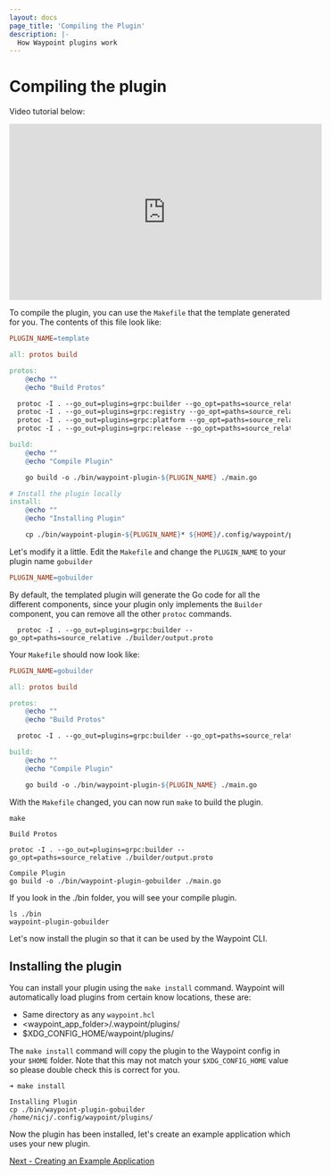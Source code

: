 ```yaml
---
layout: docs
page_title: 'Compiling the Plugin'
description: |-
  How Waypoint plugins work
---
```


# Compiling the plugin

Video tutorial below:

<iframe
  width="560"
  height="315"
  src="https://www.youtube.com/embed/4zwZCpqo0j8?start=1063&end=1260"
  frameborder="0"
  allow="accelerometer; autoplay; clipboard-write; encrypted-media; gyroscope; picture-in-picture"
  allowfullscreen
></iframe>

To compile the plugin, you can use the `Makefile` that the template generated for you. The contents of this file look like:

```makefile
PLUGIN_NAME=template

all: protos build

protos:
	@echo ""
	@echo "Build Protos"

  protoc -I . --go_out=plugins=grpc:builder --go_opt=paths=source_relative ./builder/output.proto
  protoc -I . --go_out=plugins=grpc:registry --go_opt=paths=source_relative ./registry/output.proto
  protoc -I . --go_out=plugins=grpc:platform --go_opt=paths=source_relative ./platform/output.proto
  protoc -I . --go_out=plugins=grpc:release --go_opt=paths=source_relative ./release/output.proto

build:
	@echo ""
	@echo "Compile Plugin"

	go build -o ./bin/waypoint-plugin-${PLUGIN_NAME} ./main.go

# Install the plugin locally
install:
	@echo ""
	@echo "Installing Plugin"

	cp ./bin/waypoint-plugin-${PLUGIN_NAME}* ${HOME}/.config/waypoint/plugins/
```

Let's modify it a little. Edit the `Makefile` and change the `PLUGIN_NAME` to your plugin name `gobuilder`

```makefile
PLUGIN_NAME=gobuilder
```

By default, the templated plugin will generate the Go code for all the different components, since your plugin only
implements the `Builder` component, you can remove all the other `protoc` commands.

```
  protoc -I . --go_out=plugins=grpc:builder --go_opt=paths=source_relative ./builder/output.proto
```

Your `Makefile` should now look like:

```makefile
PLUGIN_NAME=gobuilder

all: protos build

protos:
	@echo ""
	@echo "Build Protos"

  protoc -I . --go_out=plugins=grpc:builder --go_opt=paths=source_relative ./builder/output.proto

build:
	@echo ""
	@echo "Compile Plugin"

	go build -o ./bin/waypoint-plugin-${PLUGIN_NAME} ./main.go
```

With the `Makefile` changed, you can now run `make` to build the plugin.

```shell
make

Build Protos

protoc -I . --go_out=plugins=grpc:builder --go_opt=paths=source_relative ./builder/output.proto

Compile Plugin
go build -o ./bin/waypoint-plugin-gobuilder ./main.go
```

If you look in the ./bin folder, you will see your compile plugin.

```shell
ls ./bin
waypoint-plugin-gobuilder
```

Let's now install the plugin so that it can be used by the Waypoint CLI.

## Installing the plugin

You can install your plugin using the `make install` command. Waypoint will automatically
load plugins from certain know locations, these are:

- Same directory as any `waypoint.hcl`
- <waypoint_app_folder>/.waypoint/plugins/
- \$XDG_CONFIG_HOME/waypoint/plugins/

The `make install` command will copy the plugin to the Waypoint config in your
`$HOME` folder. Note that this may not match your `$XDG_CONFIG_HOME` value so
please double check this is correct for you.

```shell
➜ make install

Installing Plugin
cp ./bin/waypoint-plugin-gobuilder /home/nicj/.config/waypoint/plugins/
```

Now the plugin has been installed, let's create an example application which uses your new plugin.

[Next - Creating an Example Application](../docs/extending-waypoint/creating-plugins/example-application)
